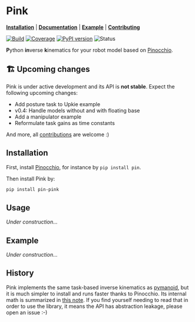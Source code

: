 # Pink

[**Installation**](https://github.com/tasts-robots/pink#installation)
| [**Documentation**](https://tasts-robots.org/doc/pink/)
| [**Example**](https://github.com/tasts-robots/pink#example)
| [**Contributing**](CONTRIBUTING.md)

[![Build](https://img.shields.io/github/workflow/status/tasts-robots/pink/CI)](https://github.com/tasts-robots/pink/actions)
[![Coverage](https://coveralls.io/repos/github/tasts-robots/pink/badge.svg?branch=master)](https://coveralls.io/github/tasts-robots/pink?branch=master)
[![PyPI version](https://img.shields.io/pypi/v/pin-pink)](https://pypi.org/project/pin-pink/)
![Status](https://img.shields.io/pypi/status/pin-pink)

**P**ython **in**verse **k**inematics for your robot model based on [Pinocchio](https://github.com/stack-of-tasks/pinocchio).

## 🏗️ Upcoming changes

Pink is under active development and its API is **not stable**. Expect the following upcoming changes:

- Add posture task to Upkie example
- v0.4: Handle models without and with floating base
- Add a manipulator example
- Reformulate task gains as time constants

And more, all [contributions](CONTRIBUTING.md) are welcome :)

## Installation

First, install [Pinocchio](https://github.com/stack-of-tasks/pinocchio), for instance by ``pip install pin``.

Then install Pink by:

```sh
pip install pin-pink
```

## Usage

*Under construction...*

## Example

*Under construction...*

## History

Pink implements the same task-based inverse kinematics as [pymanoid](https://github.com/stephane-caron/pymanoid), but it is much simpler to install and runs faster thanks to Pinocchio. Its internal math is summarized in [this note](https://scaron.info/robot-locomotion/inverse-kinematics.html). If you find yourself needing to read that in order to use the library, it means the API has abstraction leakage, please open an issue :-)

